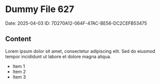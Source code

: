 # Dummy File 627

Date: 2025-04-03
ID: 7D270A12-064F-47AC-BE56-DC2CEFB53475

## Content

Lorem ipsum dolor sit amet, consectetur adipiscing elit.
Sed do eiusmod tempor incididunt ut labore et dolore magna aliqua.

* Item 1
* Item 2
* Item 3

